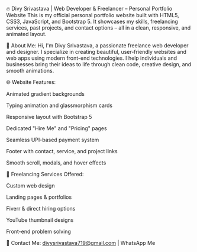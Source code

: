 🔥 Divy Srivastava | Web Developer & Freelancer – Personal Portfolio Website
This is my official personal portfolio website built with HTML5, CSS3, JavaScript, and Bootstrap 5. It showcases my skills, freelancing services, past projects, and contact options – all in a clean, responsive, and animated layout.

💼 About Me:
Hi, I'm Divy Srivastava, a passionate freelance web developer and designer. I specialize in creating beautiful, user-friendly websites and web apps using modern front-end technologies. I help individuals and businesses bring their ideas to life through clean code, creative design, and smooth animations.

🌐 Website Features:

Animated gradient backgrounds

Typing animation and glassmorphism cards

Responsive layout with Bootstrap 5

Dedicated "Hire Me" and "Pricing" pages

Seamless UPI-based payment system

Footer with contact, service, and project links

Smooth scroll, modals, and hover effects

🚀 Freelancing Services Offered:

Custom web design

Landing pages & portfolios

Fiverr & direct hiring options

YouTube thumbnail designs

Front-end problem solving

📧 Contact Me: divysrivastava719@gmail.com | WhatsApp Me
